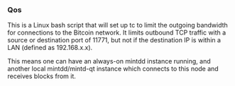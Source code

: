 ### Qos ###

This is a Linux bash script that will set up tc to limit the outgoing bandwidth for connections to the Bitcoin network. It limits outbound TCP traffic with a source or destination port of 11771, but not if the destination IP is within a LAN (defined as 192.168.x.x).

This means one can have an always-on mintdd instance running, and another local mintdd/mintd-qt instance which connects to this node and receives blocks from it.
